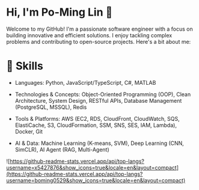 # Hi, I'm Po-Ming Lin 👋

Welcome to my GitHub! I'm a passionate software engineer with a focus on building innovative and efficient solutions. I enjoy tackling complex problems and contributing to open-source projects. Here's a bit about me:

# 🔧 Skills

- Languages: Python, JavaScript/TypeScript, C#, MATLAB

- Technologies & Concepts: Object-Oriented Programming (OOP), Clean Architecture, System Design, RESTful APIs, Database Management (PostgreSQL, MSSQL), Redis

- Tools & Platforms: AWS (EC2, RDS, CloudFront, CloudWatch, SQS, ElastiCache, S3, CloudFormation, SSM, SNS, SES, IAM, Lambda), Docker, Git

- AI & Data: Machine Learning (K-means, SVM), Deep Learning (CNN, SimCLR), AI Agent (RAG, Multi-Agent)

![https://github-readme-stats.vercel.app/api/top-langs?username=x5427876&show_icons=true&locale=en&layout=compact](https://github-readme-stats.vercel.app/api/top-langs?username=boming0529&show_icons=true&locale=en&layout=compact)
